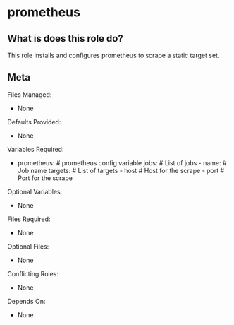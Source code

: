 prometheus
==========


What is does this role do?
--------------------------

This role installs and configures prometheus to scrape a static target
set.

Meta
----

Files Managed:
  * None

Defaults Provided:
  * None

Variables Required:
  * prometheus: # prometheus config variable
      jobs: # List of jobs
        - name: # Job name
          targets: # List of targets
            - host # Host for the scrape
            - port # Port for the scrape

Optional Variables:
  * None

Files Required:
  * None

Optional Files:
  * None

Conflicting Roles:
  * None

Depends On:
  * None
